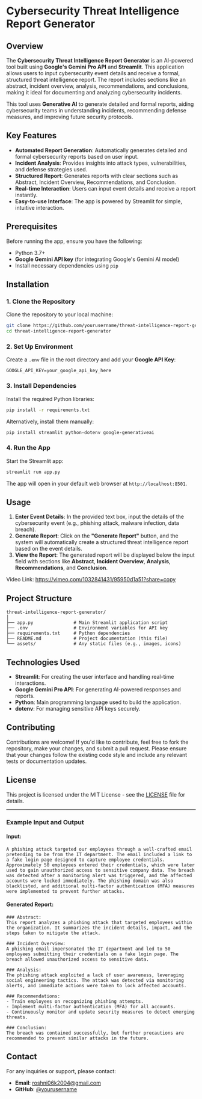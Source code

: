 # Cybersecurity Threat Intelligence Report Generator

## Overview

The **Cybersecurity Threat Intelligence Report Generator** is an AI-powered tool built using **Google's Gemini Pro API** and **Streamlit**. This application allows users to input cybersecurity event details and receive a formal, structured threat intelligence report. The report includes sections like an abstract, incident overview, analysis, recommendations, and conclusions, making it ideal for documenting and analyzing cybersecurity incidents.

This tool uses **Generative AI** to generate detailed and formal reports, aiding cybersecurity teams in understanding incidents, recommending defense measures, and improving future security protocols.

## Key Features

- **Automated Report Generation**: Automatically generates detailed and formal cybersecurity reports based on user input.
- **Incident Analysis**: Provides insights into attack types, vulnerabilities, and defense strategies used.
- **Structured Report**: Generates reports with clear sections such as Abstract, Incident Overview, Recommendations, and Conclusion.
- **Real-time Interaction**: Users can input event details and receive a report instantly.
- **Easy-to-use Interface**: The app is powered by Streamlit for simple, intuitive interaction.

## Prerequisites

Before running the app, ensure you have the following:

- Python 3.7+
- **Google Gemini API key** (for integrating Google's Gemini AI model)
- Install necessary dependencies using `pip`

## Installation

### 1. Clone the Repository

Clone the repository to your local machine:
```bash
git clone https://github.com/yourusername/threat-intelligence-report-generator.git
cd threat-intelligence-report-generator
```

### 2. Set Up Environment

Create a `.env` file in the root directory and add your **Google API Key**:
```
GOOGLE_API_KEY=your_google_api_key_here
```

### 3. Install Dependencies

Install the required Python libraries:
```bash
pip install -r requirements.txt
```

Alternatively, install them manually:
```bash
pip install streamlit python-dotenv google-generativeai
```

### 4. Run the App

Start the Streamlit app:
```bash
streamlit run app.py
```

The app will open in your default web browser at `http://localhost:8501`.

## Usage

1. **Enter Event Details**: In the provided text box, input the details of the cybersecurity event (e.g., phishing attack, malware infection, data breach).
2. **Generate Report**: Click on the **"Generate Report"** button, and the system will automatically create a structured threat intelligence report based on the event details.
3. **View the Report**: The generated report will be displayed below the input field with sections like **Abstract**, **Incident Overview**, **Analysis**, **Recommendations**, and **Conclusion**.

Video Link: https://vimeo.com/1032841431/95950d1a51?share=copy

## Project Structure

```
threat-intelligence-report-generator/
│
├── app.py               # Main Streamlit application script
├── .env                 # Environment variables for API key
├── requirements.txt     # Python dependencies
├── README.md            # Project documentation (this file)
└── assets/              # Any static files (e.g., images, icons)
```

## Technologies Used

- **Streamlit**: For creating the user interface and handling real-time interactions.
- **Google Gemini Pro API**: For generating AI-powered responses and reports.
- **Python**: Main programming language used to build the application.
- **dotenv**: For managing sensitive API keys securely.

## Contributing

Contributions are welcome! If you'd like to contribute, feel free to fork the repository, make your changes, and submit a pull request. Please ensure that your changes follow the existing code style and include any relevant tests or documentation updates.

## License

This project is licensed under the MIT License - see the [LICENSE](LICENSE) file for details.

---

### Example Input and Output

#### Input:
```
A phishing attack targeted our employees through a well-crafted email pretending to be from the IT department. The email included a link to a fake login page designed to capture employee credentials. Approximately 50 employees entered their credentials, which were later used to gain unauthorized access to sensitive company data. The breach was detected after a monitoring alert was triggered, and the affected accounts were locked immediately. The phishing domain was also blacklisted, and additional multi-factor authentication (MFA) measures were implemented to prevent further attacks.
```

#### Generated Report:
```
### Abstract:
This report analyzes a phishing attack that targeted employees within the organization. It summarizes the incident details, impact, and the steps taken to mitigate the attack.

### Incident Overview:
A phishing email impersonated the IT department and led to 50 employees submitting their credentials on a fake login page. The breach allowed unauthorized access to sensitive data.

### Analysis:
The phishing attack exploited a lack of user awareness, leveraging social engineering tactics. The attack was detected via monitoring alerts, and immediate actions were taken to lock affected accounts.

### Recommendations:
- Train employees on recognizing phishing attempts.
- Implement multi-factor authentication (MFA) for all accounts.
- Continuously monitor and update security measures to detect emerging threats.

### Conclusion:
The breach was contained successfully, but further precautions are recommended to prevent similar attacks in the future.
```

## Contact

For any inquiries or support, please contact:
- **Email**: roshni06k2004@gmail.com
- **GitHub**: [@yourusername](https://github.com/RSN601KRI)
